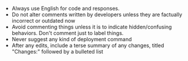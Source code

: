 - Always use English for code and responses.
- Do not alter comments written by developers unless they are factually incorrect or outdated now
- Avoid commenting things unless it is to indicate hidden/confusing behaviors. Don't comment just to label things.
- Never suggest any kind of deployment command
- After any edits, include a terse summary of any changes, titled "Changes:" followed by a bulleted list